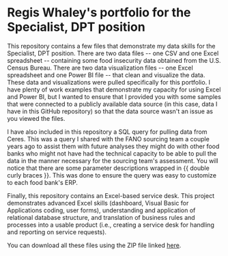 # Regis Whaley's portfolio for the Specialist, DPT position

This repository contains a few files that demonstrate my data skills for the Specialist, DPT position. There are two data files -- one CSV and one Excel spreadsheet -- containing some food insecurity data obtained from the U.S. Census Bureau. There are two data visualization files -- one Excel spreadsheet and one Power BI file -- that clean and visualize the data. These data and visualizations were pulled specifically for this portfolio. I have plenty of work examples that demonstrate my capacity for using Excel and Power BI, but I wanted to ensure that I provided you with some samples that were connected to a publicly available data source (in this case, data I have in this GitHub repository) so that the data source wasn't an issue as you viewed the files.

I have also included in this repository a SQL query for pulling data from Ceres. This was a query I shared with the FANO sourcing team a couple years ago to assist them with future analyses they might do with other food banks who might not have had the technical capacity to be able to pull the data in the manner necessary for the sourcing team's assessment. You will notice that there are some parameter descriptions wrapped in {{ double curly braces }}. This was done to ensure the query was easy to customize to each food bank's ERP.

Finally, this repository contains an Excel-based service desk. This project demonstrates advanced Excel skills (dashboard, Visual Basic for Applications coding, user forms), understanding and application of relational database structure, and translation of business rules and processes into a usable product (i.e., creating a service desk for handling and reporting on service requests).

You can download all these files using the ZIP file linked [here](https://github.com/mrrawhaley/FANO_DPT_Specialist/raw/main/Regis%20Whaley%20-%20Specialist%2C%20DPT.zip).

